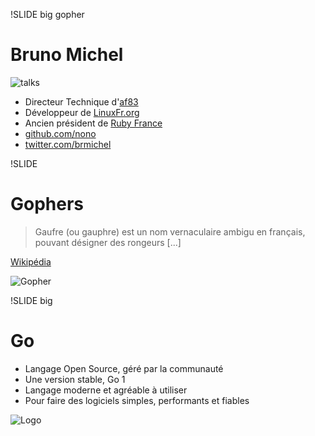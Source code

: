 !SLIDE big gopher
# Bruno Michel #

![talks](images/help.png)

* Directeur Technique d'[af83](http://dev.af83.com)
* Développeur de [LinuxFr.org](http://linuxfr.org/)
* Ancien président de [Ruby France](http://rubyfrance.org/)
* [github.com/nono](https://github.com/nono)
* [twitter.com/brmichel](https://twitter.com/brmichel)

!SLIDE
# Gophers #

> Gaufre (ou gauphre) est un nom vernaculaire ambigu en français, pouvant désigner des rongeurs [...]

[Wikipédia](http://fr.wikipedia.org/wiki/Gaufre_%28animal%29)

![Gopher](images/photo.jpg)

!SLIDE big
# Go #

* Langage Open Source, géré par la communauté
* Une version stable, Go 1
* Langage moderne et agréable à utiliser
* Pour faire des logiciels simples, performants et fiables

![Logo](images/logo.png)
